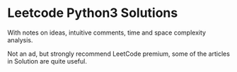 # Leetcode Python3 Solutions

With notes on ideas, intuitive comments, time and space complexity analysis.

Not an ad, but strongly recommend LeetCode premium, some of the articles in Solution are quite useful.
